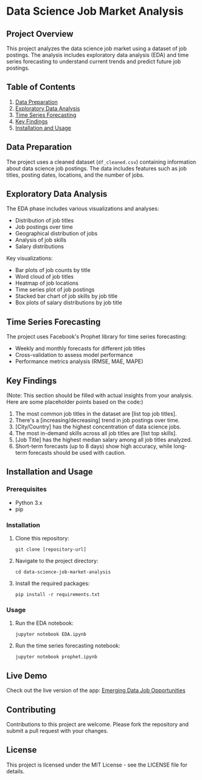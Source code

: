 # Data Science Job Market Analysis

## Project Overview
This project analyzes the data science job market using a dataset of job postings. The analysis includes exploratory data analysis (EDA) and time series forecasting to understand current trends and predict future job postings.

## Table of Contents
1. [Data Preparation](#data-preparation)
2. [Exploratory Data Analysis](#exploratory-data-analysis)
3. [Time Series Forecasting](#time-series-forecasting)
4. [Key Findings](#key-findings)
5. [Installation and Usage](#installation-and-usage)

## Data Preparation
The project uses a cleaned dataset (`df_cleaned.csv`) containing information about data science job postings. The data includes features such as job titles, posting dates, locations, and the number of jobs.

## Exploratory Data Analysis
The EDA phase includes various visualizations and analyses:

- Distribution of job titles
- Job postings over time
- Geographical distribution of jobs
- Analysis of job skills
- Salary distributions

Key visualizations:
- Bar plots of job counts by title
- Word cloud of job titles
- Heatmap of job locations
- Time series plot of job postings
- Stacked bar chart of job skills by job title
- Box plots of salary distributions by job title

## Time Series Forecasting
The project uses Facebook's Prophet library for time series forecasting:

- Weekly and monthly forecasts for different job titles
- Cross-validation to assess model performance
- Performance metrics analysis (RMSE, MAE, MAPE)

## Key Findings
(Note: This section should be filled with actual insights from your analysis. Here are some placeholder points based on the code:)

1. The most common job titles in the dataset are [list top job titles].
2. There's a [increasing/decreasing] trend in job postings over time.
3. [City/Country] has the highest concentration of data science jobs.
4. The most in-demand skills across all job titles are [list top skills].
5. [Job Title] has the highest median salary among all job titles analyzed.
6. Short-term forecasts (up to 8 days) show high accuracy, while long-term forecasts should be used with caution.

## Installation and Usage

### Prerequisites
- Python 3.x
- pip

### Installation
1. Clone this repository:
   ```
   git clone [repository-url]
   ```
2. Navigate to the project directory:
   ```
   cd data-science-job-market-analysis
   ```
3. Install the required packages:
   ```
   pip install -r requirements.txt
   ```

### Usage
1. Run the EDA notebook:
   ```
   jupyter notebook EDA.ipynb
   ```
2. Run the time series forecasting notebook:
   ```
   jupyter notebook prophet.ipynb

   ```
## Live Demo

Check out the live version of the app: [Emerging Data Job Opportunities](https://reetusharma1209-data-jobs-app-app-32jadi.streamlit.app/)

## Contributing
Contributions to this project are welcome. Please fork the repository and submit a pull request with your changes.

## License
This project is licensed under the MIT License - see the LICENSE file for details.
